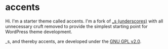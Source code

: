 accents
=======

Hi. I'm a starter theme called accents. I'm a fork of [\_s (underscores)](https://github.com/Automattic/_s) with all unnecessary cruft removed to provide the simplest starting point for WordPress theme development.

\_s, and thereby accents, are developed under the [GNU GPL v2.0](https://github.com/sevvie/accents/tree/master/LICENSE).
